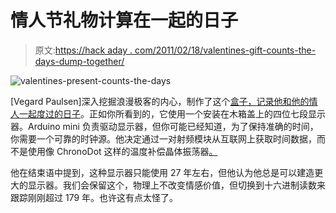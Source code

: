 # 情人节礼物计算在一起的日子

> 原文:[https://hack aday . com/2011/02/18/valentines-gift-counts-the-days-dump-together/](https://hackaday.com/2011/02/18/valentines-gift-counts-the-days-spent-together/)

![](../Images/d0e383ffbcdadda637445f7d7a2178d9.png "valentines-present-counts-the-days")

[Vegard Paulsen]深入挖掘浪漫极客的内心，制作了这个[盒子，记录他和他的情人一起度过的日子](http://vegardpaulsen.wordpress.com/valentineduino/)。正如你所看到的，它使用一个安装在木箱盖上的四位七段显示器。Arduino mini 负责驱动显示器，但你可能已经知道，为了保持准确的时间，你需要一个可靠的时钟源。他决定通过一对射频模块从互联网上获取时间数据，而不是使用像 ChronoDot 这样的温度补偿晶体振荡器[。](http://hackaday.com/2009/10/27/parts-chronodot-rtc-module-ds3231/)

他在结束语中提到，这种显示器只能使用 27 年左右，但他认为他总是可以建造更大的显示器。我们会保留这个，物理上不改变情感价值，但切换到十六进制读数来跟踪刚刚超过 179 年。也许这有点太怪了。